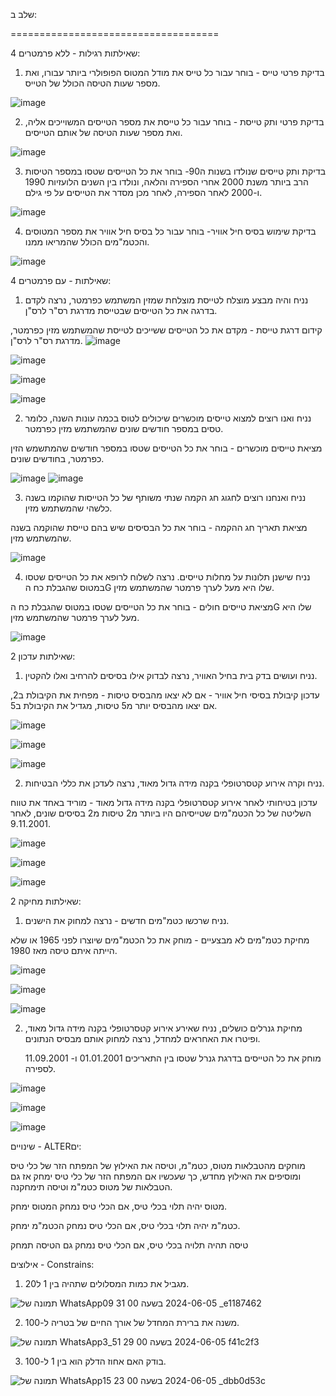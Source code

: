 שלב ב:

====================================

4 שאילתות רגילות - ללא פרמטרים:


 1. בדיקת פרטי טייס - בוחר עבור כל טייס את מודל המטוס הפופולרי ביותר עבורו, ואת מספר שעות הטיסה הכולל של הטייס.

![image](https://github.com/roeygross/DBProject_328494091_214737728/assets/128812767/c454e246-c972-42d4-978f-9ce76464ee43)




2. בדיקת פרטי ותק טייסת - בוחר עבור כל טייסת את מספר הטייסים המשוייכים אליה, ואת מספר שעות הטיסה של אותם הטייסים.

![image](https://github.com/roeygross/DBProject_328494091_214737728/assets/128812767/c0bd74cb-5186-4110-bce5-06adc9d05b46)




3. בדיקת ותק טייסים שנולדו בשנות ה90- בוחר את כל הטייסים שטסו במספר הטיסות הרב ביותר משנת 2000 אחרי הספירה והלאה,  ונולדו בין השנים הלועזיות 1990 ו-2000 לאחר הספירה, לאחר מכן מסדר את הטייסים על פי גילם.

![image](https://github.com/roeygross/DBProject_328494091_214737728/assets/128812767/c3325d1f-a8a1-4adf-b52c-697368b1f0fa)



4. בדיקת שימוש בסיס חיל אוויר- בוחר עבור כל בסיס חיל אוויר את מספר המטוסים והכטמ"מים הכולל שהמריאו ממנו.


![image](https://github.com/roeygross/DBProject_328494091_214737728/assets/128812767/fe2aa5ea-b6da-4a25-ab75-bc45562da45f)


4 שאילתות - עם פרמטרים:


1. נניח והיה מבצע מוצלח לטייסת מוצלחת שמזין המשתמש כפרמטר, נרצה לקדם בדרגה את כל הטייסים שבטייסת מדרגת רס"ר לרס"ן. 

קידום דרגת טייסת - מקדם את כל הטייסים ששייכים לטייסת שהמשתמש מזין כפרמטר, מדרגת רס"ר לרס"ן.
![image](https://github.com/roeygross/DBProject_328494091_214737728/assets/128812767/bf28bb4f-c651-44b5-8aa0-2fba40f76dd2)


![image](https://github.com/roeygross/DBProject_328494091_214737728/assets/128812767/0a8585b4-ad8d-449c-823c-051dc26d3df8)

![image](https://github.com/roeygross/DBProject_328494091_214737728/assets/128812767/efe63e8d-b28c-4e7f-a155-6be333d0fbd8)

![image](https://github.com/roeygross/DBProject_328494091_214737728/assets/128812767/30b9a207-2f66-4cc5-a17f-46680b79141c)






2. נניח ואנו רוצים למצוא טייסים מוכשרים שיכולים לטוס בכמה עונות השנה, כלומר טסים במספר חודשים שונים שהמשתמש מזין כפרמטר.
  
מציאת טייסים מוכשרים - בוחר את כל הטייסים שטסו במספר חודשים שהמתשמש הזין כפרמטר, בחודשים שונים. 

![image](https://github.com/roeygross/DBProject_328494091_214737728/assets/128812767/893af91c-69e7-466f-8a56-e151af337ddc)
![image](https://github.com/roeygross/DBProject_328494091_214737728/assets/128812767/9462b9c1-9b0b-4a62-b650-dc127da8dde0)



3. נניח ואנחנו רוצים לחגוג חג הקמה שנתי משותף של כל הטייסות שהוקמו בשנה כלשהי שהמשתמש מזין. 

מציאת תאריך חג ההקמה - בוחר את כל הבסיסים שיש בהם טייסת שהוקמה בשנה שהמשתמש מזין.

![image](https://github.com/roeygross/DBProject_328494091_214737728/assets/128812767/7a16540f-773c-496e-8931-c77d0684bf08)



4. נניח שישנן תלונות על מחלות טייסים. נרצה לשלוח לרופא את כל הטייסים שטסו במטוס שהגבלת כח הG שלו היא מעל לערך פרמטר שהמשתמש מזין.

מציאת טייסים חולים - בוחר את כל הטייסים שטסו במטוס שהגבלת כח הG שלו היא מעל לערך פרמטר שהמשתמש מזין.




![image](https://github.com/roeygross/DBProject_328494091_214737728/assets/128812767/a40b3831-88a6-4668-919d-5b2324ec7abe)




2 שאילתות עדכון:


1. נניח ועושים בדק בית בחיל האוויר, נרצה לבדוק אילו בסיסים להרחיב ואלו להקטין. 

עדכון קיבולת בסיסי חיל אוויר - אם לא יצאו מהבסיס טיסות - מפחית את הקיבולת ב2, אם יצאו מהבסיס יותר מ5 טיסות, מגדיל את הקיבולת ב5.


![image](https://github.com/roeygross/DBProject_328494091_214737728/assets/128812767/c42455e1-13b6-4195-950b-ced25c083ed4)

![image](https://github.com/roeygross/DBProject_328494091_214737728/assets/128812767/3baeec71-37dc-4a89-8ce7-b538157ab519)

![image](https://github.com/roeygross/DBProject_328494091_214737728/assets/128812767/05063c6c-fd9a-4aa0-b1f4-c79f3970c0bd)




2. נניח וקרה  אירוע קטסרטופלי בקנה מידה גדול מאוד, נרצה לעדכן את כללי הבטיחות.

עדכון בטיחותי לאחר אירוע קטסרטופלי בקנה מידה גדול מאוד - מוריד באחד את טווח השליטה של כל הכטמ"מים שטייסיהם היו ביותר מ2 טיסות מ2 בסיסים שונים, לאחר 9.11.2001.

![image](https://github.com/roeygross/DBProject_328494091_214737728/assets/128812767/d3ddd250-291a-4bcc-93c8-2b89dcb6208e)

![image](https://github.com/roeygross/DBProject_328494091_214737728/assets/128812767/5ee1780e-2d5f-47da-8361-43f507f34e65)

![image](https://github.com/roeygross/DBProject_328494091_214737728/assets/128812767/1d81bb90-d43b-4a83-8eb2-76f07c55e309)







2 שאילתות מחיקה:


1. נניח שרכשו כטמ"מים חדשים - נרצה למחוק את הישנים.

מחיקת כטמ"מים לא מבצעיים - מוחק את כל הכטמ"מים שיוצרו לפני 1965 או שלא הייתה איתם טיסה מאז 1980.


![image](https://github.com/roeygross/DBProject_328494091_214737728/assets/128812767/9441931c-bb33-4fdf-a7ca-dc0dbeaee69e)

![image](https://github.com/roeygross/DBProject_328494091_214737728/assets/128812767/ab24af43-0b46-45d2-a0cf-fc94806685b0)

![image](https://github.com/roeygross/DBProject_328494091_214737728/assets/128812767/5a03fa00-9191-459b-8316-d5b981822282)



2. מחיקת גנרלים כושלים, נניח שאירע אירוע קטסרטופלי בקנה מידה גדול מאוד, ופיטרו את האחראים למחדל, נרצה למחוק אותם מבסיס הנתונים.

   מוחק את כל הטייסים בדרגת גנרל שטסו בין התאריכים 01.01.2001 ו- 11.09.2001 לספירה.

![image](https://github.com/roeygross/DBProject_328494091_214737728/assets/128812767/483d9f88-5695-471d-aa70-1871699c43b6)

![image](https://github.com/roeygross/DBProject_328494091_214737728/assets/128812767/0a954f02-a48b-4d86-9191-a83afb51b0f7)

![image](https://github.com/roeygross/DBProject_328494091_214737728/assets/128812767/af7d06b9-27e1-4c04-baa9-60de4e2734ab)




שינויים - ALTERים:



מוחקים מהטבלאות מטוס, כטמ"מ, וטיסה את האילוץ של המפתח הזר של כלי טיס ומוסיפים את האילוץ מחדש, כך שעכשיו אם המפתח הזר של כלי טיס ימחק אז גם הטבלאות של מטוס כטמ"מ וטיסה תימחקנה.

מטוס יהיה תלוי בכלי טיס, אם הכלי טיס נמחק המטוס ימחק. 

כטמ"מ יהיה תלוי בכלי טיס, אם הכלי טיס נמחק הכטמ"מ ימחק. 

טיסה תהיה תלויה בכלי טיס, אם הכלי טיס נמחק גם הטיסה תמחק




   אילוצים - Constrains:

1. מגביל את כמות המסלולים שתהיה בין 1 ל20.

![תמונה של WhatsApp‏ 2024-06-05 בשעה 00 31 09_e1187462](https://github.com/roeygross/DBProject_328494091_214737728/assets/128812767/b7e05246-caeb-4feb-b203-bf631e36b5b9)


2. משנה את ברירת המחדל של אורך החיים של בטריה ל-100.

![תמונה של WhatsApp‏ 2024-06-05 בשעה 00 29 51_3f41c2f3](https://github.com/roeygross/DBProject_328494091_214737728/assets/128812767/4ed4f75f-1eae-44d7-9b23-15d9240872dd)




3. בודק האם אחוז הדלק הוא בין 1 ל-100.

![תמונה של WhatsApp‏ 2024-06-05 בשעה 00 23 15_dbb0d53c](https://github.com/roeygross/DBProject_328494091_214737728/assets/128812767/9d03ce5c-36ca-4d20-ba1d-cf4e026e549b)





